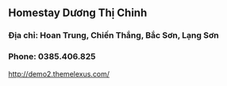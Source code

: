 ## Homestay Dương Thị Chinh

### Địa chỉ: Hoan Trung, Chiến Thắng, Bắc Sơn, Lạng Sơn
### Phone: 0385.406.825


http://demo2.themelexus.com/
